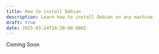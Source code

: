 ```yaml
---
title: How to install Debian
description: Learn how to install Debian on any machine
draft: true
date: 2025-03-24T18:30:00.000Z
---
```


Coming Soon
